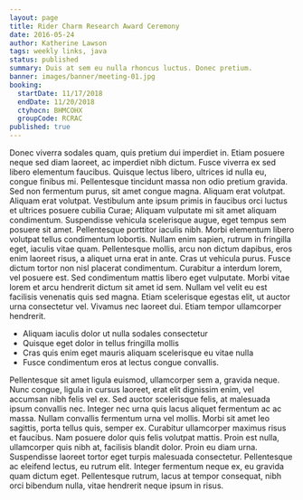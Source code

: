 ```yaml
---
layout: page
title: Rider Charm Research Award Ceremony
date: 2016-05-24
author: Katherine Lawson
tags: weekly links, java
status: published
summary: Duis at sem eu nulla rhoncus luctus. Donec pretium.
banner: images/banner/meeting-01.jpg
booking:
  startDate: 11/17/2018
  endDate: 11/20/2018
  ctyhocn: BHMCOHX
  groupCode: RCRAC
published: true
---
```

Donec viverra sodales quam, quis pretium dui imperdiet in. Etiam posuere neque sed diam laoreet, ac imperdiet nibh dictum. Fusce viverra ex sed libero elementum faucibus. Quisque lectus libero, ultrices id nulla eu, congue finibus mi. Pellentesque tincidunt massa non odio pretium gravida. Sed non fermentum purus, sit amet congue magna. Aliquam erat volutpat. Aliquam erat volutpat. Vestibulum ante ipsum primis in faucibus orci luctus et ultrices posuere cubilia Curae; Aliquam vulputate mi sit amet aliquam condimentum. Suspendisse vehicula scelerisque augue, eget tempus sem posuere sit amet. Pellentesque porttitor iaculis nibh. Morbi elementum libero volutpat tellus condimentum lobortis. Nullam enim sapien, rutrum in fringilla eget, iaculis vitae quam. Pellentesque mollis, arcu non dictum dapibus, eros enim laoreet risus, a aliquet urna erat in ante.
Cras ut vehicula purus. Fusce dictum tortor non nisl placerat condimentum. Curabitur a interdum lorem, vel posuere est. Sed condimentum mattis libero eget vulputate. Morbi vitae lorem et arcu hendrerit dictum sit amet id sem. Nullam vel velit eu est facilisis venenatis quis sed magna. Etiam scelerisque egestas elit, ut auctor urna consectetur vel. Vivamus nec laoreet dui. Etiam tempor ullamcorper hendrerit.

* Aliquam iaculis dolor ut nulla sodales consectetur
* Quisque eget dolor in tellus fringilla mollis
* Cras quis enim eget mauris aliquam scelerisque eu vitae nulla
* Fusce condimentum eros at lectus congue convallis.

Pellentesque sit amet ligula euismod, ullamcorper sem a, gravida neque. Nunc congue, ligula in cursus laoreet, erat elit dignissim enim, vel accumsan nibh felis vel ex. Sed auctor scelerisque felis, at malesuada ipsum convallis nec. Integer nec urna quis lacus aliquet fermentum ac ac massa. Nullam convallis fermentum urna vel mollis. Morbi sit amet leo sagittis, porta tellus quis, semper ex. Curabitur ullamcorper maximus risus et faucibus. Nam posuere dolor quis felis volutpat mattis. Proin est nulla, ullamcorper quis nibh at, facilisis blandit dolor. Proin eu diam urna. Suspendisse laoreet tortor eget turpis malesuada consectetur. Pellentesque ac eleifend lectus, eu rutrum elit. Integer fermentum neque ex, eu gravida quam dictum eget. Pellentesque rutrum, lacus at tempor consequat, nibh orci bibendum nulla, vitae hendrerit neque ipsum in risus.
